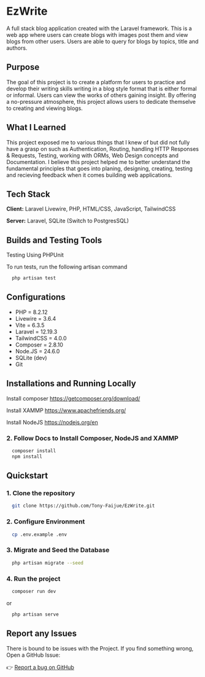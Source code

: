 # EzWrite

A full stack blog application created with the Laravel framework. This is a web app where users can create blogs with images post them and view blogs from other users. Users are able to query for blogs by topics, title and authors.

## Purpose

The goal of this project is to create a platform for users to practice and develop their writing skills writing in a blog style format that is either formal or informal. Users can view the works of others gaining insight. By offering a no-pressure atmosphere, this project allows users to dedicate themselve to creating and viewing blogs.

## What I Learned

This project exposed me to various things that I knew of but did not fully have a grasp on such as Authentication, Routing, handling HTTP Responses & Requests, Testing, working with ORMs, Web Design concepts and Documentation. I believe this project helped me to better understand the fundamental principles that goes into planing, designing, creating, testing and recieving feedback when it comes building web applications.

## Tech Stack

**Client:** Laravel Livewire, PHP, HTML/CSS, JavaScript, TailwindCSS

**Server:** Laravel, SQLite (Switch to PostgresSQL)

## Builds and Testing Tools

Testing Using PHPUnit

To run tests, run the following artisan command

```bash
  php artisan test
```

## Configurations

-   PHP = 8.2.12
-   Livewire = 3.6.4
-   Vite = 6.3.5
-   Laravel = 12.19.3
-   TailwindCSS = 4.0.0
-   Composer = 2.8.10
-   Node.JS = 24.6.0
-   SQLite (dev)
-   Git

## Installations and Running Locally

Install composer
https://getcomposer.org/download/

Install XAMMP
https://www.apachefriends.org/

Install NodeJS
https://nodejs.org/en

### 2. Follow Docs to Install Composer, NodeJS and XAMMP

```bash
  composer install
  npm install
```

## Quickstart

### 1. Clone the repository

```bash
  git clone https://github.com/Tony-Faijue/EzWrite.git
```

### 2. Configure Environment

```bash
  cp .env.example .env
```

### 3. Migrate and Seed the Database

```bash
  php artisan migrate --seed
```

### 4. Run the project

```bash
  composer run dev
```

or

```bash
  php artisan serve
```

## Report any Issues

There is bound to be issues with the Project.
If you find something wrong, Open a GitHub Issue:

👉 [Report a bug on GitHub](https://github.com/Tony-Faijue/EzWrite/issues)

